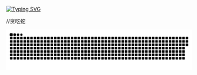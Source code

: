 <a href="https://git.io/typing-svg"><img src="https://readme-typing-svg.herokuapp.com?font=Fira+Code&pause=1000&color=F7C0BD&center=true&vCenter=true&width=435&lines=hello%2CI%E2%80%99m+sliverkiss" alt="Typing SVG" /></a>

//贪吃蛇
<div align="center"><img src="https://raw.githubusercontent.com/Achuan-2/Achuan-2/main/assets/github-contribution-grid-snake.svg" ></div>
